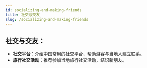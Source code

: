 ```yaml
---
id: socializing-and-making-friends
title: 社交与交友
slug: /socializing-and-making-friends
---
```


## 社交与交友：

- **社交平台**：介绍中国常用的社交平台，帮助游客与当地人建立联系。
- **旅行社交活动**：推荐参加当地旅行社交活动，结识新朋友。


